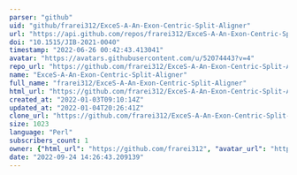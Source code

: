 ```yaml
---
parser: "github"
uid: "github/frarei312/ExceS-A-An-Exon-Centric-Split-Aligner"
url: "https://api.github.com/repos/frarei312/ExceS-A-An-Exon-Centric-Split-Aligner"
doi: "10.1515/JIB-2021-0040"
timestamp: "2022-06-26 00:42:43.413041"
avatar: "https://avatars.githubusercontent.com/u/52074443?v=4"
repo_url: "https://github.com/frarei312/ExceS-A-An-Exon-Centric-Split-Aligner"
name: "ExceS-A-An-Exon-Centric-Split-Aligner"
full_name: "frarei312/ExceS-A-An-Exon-Centric-Split-Aligner"
html_url: "https://github.com/frarei312/ExceS-A-An-Exon-Centric-Split-Aligner"
created_at: "2022-01-03T09:10:14Z"
updated_at: "2022-01-04T20:26:41Z"
clone_url: "https://github.com/frarei312/ExceS-A-An-Exon-Centric-Split-Aligner.git"
size: 1023
language: "Perl"
subscribers_count: 1
owner: {"html_url": "https://github.com/frarei312", "avatar_url": "https://avatars.githubusercontent.com/u/52074443?v=4", "login": "frarei312", "type": "User"}
date: "2022-09-24 14:26:43.209139"
---
```

